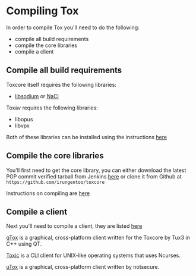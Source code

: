 Compiling Tox
=============

In order to compile Tox you'll need to do the following:

-   compile all build requirements
-   compile the core libraries
-   compile a client

Compile all build requirements
------------------------------

Toxcore itself requires the following libraries:

-   [libsodium](http://doc.libsodium.org/installation/README.html) or
    [NaCl](http://nacl.cr.yp.to/install.html)

Toxav requires the following libraries:

-   libopus
-   libvpx

Both of these libraries can be installed using the instructions
[here](https://github.com/irungentoo/toxcore/blob/master/INSTALL.md#libtoxav)

Compile the core libraries
--------------------------

You'll first need to get the core library, you can either download the
latest PGP commit verified tarball from Jenkins
[here](https://jenkins.libtoxcore.so/job/Sync%20Tox/lastSuccessfulBuild/artifact/toxcore.tar.gz)
or clone it from Github at `https://github.com/irungentoo/toxcore`

Instructions on compiling are
[here](https://github.com/irungentoo/toxcore/blob/master/INSTALL.md)

Compile a client
----------------

Next you'll need to compile a client, they are listed
[here](https://wiki.tox.im/Clients)

[qTox](https://github.com/tux3/qTox#compiling-on-gnu-linux) is a
graphical, cross-platform client written for the Toxcore by Tux3 in C++
using QT.

[Toxic](https://github.com/Tox/toxic#installation) is a CLI client for
UNIX-like operating systems that uses Ncurses.

[uTox](https://github.com/notsecure/wintox/blob/master/docs/INSTALL.md)
is a graphical, cross-platform client written by notsecure.
